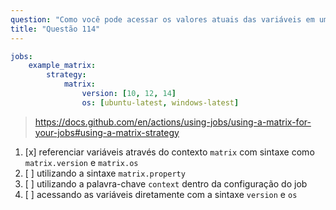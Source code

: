 ```yaml
---
question: "Como você pode acessar os valores atuais das variáveis em uma matriz dentro de um job no exemplo abaixo:"
title: "Questão 114"
---
```


```yaml
jobs:
    example_matrix:
        strategy:
            matrix:
                version: [10, 12, 14]
                os: [ubuntu-latest, windows-latest]
```
> https://docs.github.com/en/actions/using-jobs/using-a-matrix-for-your-jobs#using-a-matrix-strategy
1. [x] referenciar variáveis através do contexto `matrix` com sintaxe como `matrix.version` e `matrix.os`
1. [ ] utilizando a sintaxe `matrix.property`
1. [ ] utilizando a palavra-chave `context` dentro da configuração do job
1. [ ] acessando as variáveis diretamente com a sintaxe `version` e `os`
